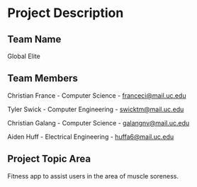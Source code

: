 # Project Description

## Team Name

Global Elite

## Team Members
Christian France - Computer Science - franceci@mail.uc.edu

Tyler Swick - Computer Engineering - swicktm@mail.uc.edu

Christian Galang - Computer Science - galangnv@mail.uc.edu

Aiden Huff - Electrical Engineering - huffa6@mail.uc.edu

## Project Topic Area
Fitness app to assist users in the area of muscle soreness.
